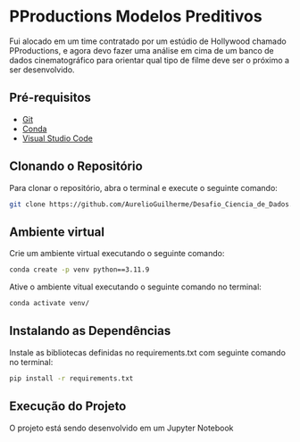 # PProductions Modelos Preditivos

Fui alocado em um time contratado por um estúdio de Hollywood chamado PProductions, e agora devo fazer uma análise em cima de um banco de dados cinematográfico para orientar qual tipo de filme deve ser o próximo a ser desenvolvido.

## Pré-requisitos

- [Git](https://git-scm.com/)
- [Conda](https://docs.conda.io/projects/conda/en/latest/user-guide/install/index.html)
- [Visual Studio Code](https://code.visualstudio.com/)

## Clonando o Repositório

Para clonar o repositório, abra o terminal e execute o seguinte comando:

```bash
git clone https://github.com/AurelioGuilherme/Desafio_Ciencia_de_Dados.git
```
## Ambiente virtual
Crie um ambiente virtual executando o seguinte comando:

```bash
conda create -p venv python==3.11.9
```

Ative o ambiente vitual executando o seguinte comando no terminal:

```bash
conda activate venv/
```

## Instalando as Dependências
Instale as bibliotecas definidas no requirements.txt com seguinte comando no terminal:

```bash
pip install -r requirements.txt
```

## Execução do Projeto
O projeto está sendo desenvolvido em um Jupyter Notebook








